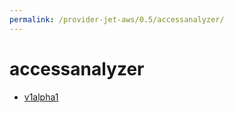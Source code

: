 ```yaml
---
permalink: /provider-jet-aws/0.5/accessanalyzer/
---
```


# accessanalyzer



* [v1alpha1](v1alpha1/index.md)